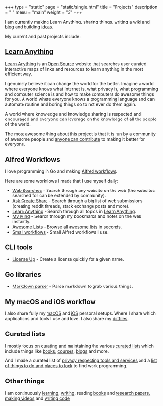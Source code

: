 +++
type = "static"
page = "static/single.html"
title = "Projects"
description = " "
menu = "main"
weight = "3"
+++

I am currently making [Learn Anything](https://learn-anything.xyz), [sharing things](https://wiki.nikitavoloboev.xyz/sharing/sharing.html), writing a [wiki](https://wiki.nikitavoloboev.xyz) and [blog](https://medium.com/@NikitaVoloboev) and building [ideas](https://trello.com/b/alB1ryRP).

My current and past projects include:

## [Learn Anything](https://learn-anything.xyz)
[Learn Anything](https://learn-anything.xyz/) is an [Open Source](https://github.com/learn-anything/learn-anything) website that searches user curated interactive maps of links and resources to learn anything in the most efficient way.

I genuinely believe it can change the world for the better. Imagine a world where everyone knows what Internet is, what privacy is, what programming and computer science is and how to make computers do awesome things for you. A world where everyone knows a programming language and can automate routine and boring things so to not ever do them again.

A world where knowledge and knowledge sharing is respected and encouraged and everyone can leverage on the knowledge of all the people of the world.

The most awesome thing about this project is that it is run by a community of awesome people and [anyone can contribute](https://github.com/learn-anything/learn-anything/blob/dev/CONTRIBUTING.md#contributing) to making it better for everyone.

## Alfred Workflows
I love programming in Go and making [Alfred workflows](https://github.com/learn-anything/alfred-workflows#readme).

Here are some workflows I made that I use myself daily:

- [Web Searches](https://github.com/nikitavoloboev/alfred-web-searches) - Search through any website on the web (the websites searched for can be extended by community).
- [Ask Create Share](https://github.com/nikitavoloboev/alfred-ask-create-share) - Search through a big list of web submissions (creating reddit threads, stack exchange posts and more).
- [Learn Anything](https://github.com/nikitavoloboev/alfred-learn-anything) - Search through all topics in [Learn Anything](https://learn-anything.xyz).
- [My Mind](https://github.com/nikitavoloboev/alfred-my-mind) - Search through my bookmarks and notes on the web instantly.
- [Awesome Lists](https://github.com/nikitavoloboev/alfred-awesome-lists) - Browse all [awesome lists](https://github.com/sindresorhus/awesome) in seconds.
- [Small workflows](https://github.com/nikitavoloboev/small-workflows) - Small Alfred workflows I use.

## CLI tools
- [License Up](https://github.com/nikitavoloboev/license-up) - Create a license quickly for a given name.

## Go libraries
- [Markdown parser](https://github.com/nikitavoloboev/markdown-parser) - Parse markdown to grab various things.

## My macOS and iOS workflow
I also share fully my [macOS](https://github.com/nikitavoloboev/my-mac-os) and [iOS](https://github.com/nikitavoloboev/my-ios) personal setups. Where I share which applications and tools I use and love. I also share my [dotfiles](https://github.com/nikitavoloboev/dotfiles).

## Curated lists
I mostly focus on curating and maintaining the various [curated lists](https://github.com/learn-anything/curated-lists#readme) which include things like [books](https://github.com/learn-anything/books#readme), [courses](https://github.com/learn-anything/courses#readme), [blogs](https://github.com/learn-anything/blogs#readme) and more.

And I made a curated list of [privacy respecting tools and services](https://github.com/nikitavoloboev/privacy-respecting#readme) and a [list of things to do and places to look](https://github.com/nikitavoloboev/find-work#readme) to find work programming.

## Other things
I am continuously [learning](https://trello.com/b/cu32qF3q), [writing](https://wiki.nikitavoloboev.xyz/sharing/my-articles.html), reading [books](https://wiki.nikitavoloboev.xyz/books/books.html) and [research papers](https://wiki.nikitavoloboev.xyz/research-papers/research-papers.html), [making videos](https://wiki.nikitavoloboev.xyz/sharing/my-youtube.html) and [writing code](https://wiki.nikitavoloboev.xyz/sharing/my-github.html).